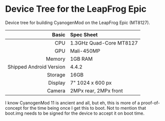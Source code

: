# Device Tree for the LeapFrog Epic
Device tree for building CyanogenMod on the LeapFrog Epic (MT8127).

Basic   | Spec Sheet
-------:|:-------------------------
CPU     | 1.3GHz Quad-Core MT8127
GPU     | Mali-450MP
Memory  | 1GB RAM
Shipped Android Version | 4.4.2
Storage | 16GB
Display | 7" 1024 x 600 px
Camera  | 2MPx rear, 2MPx front

I know CyanogenMod 11 is ancient and all, but eh, this is more of a proof-of-concept for the time being once I get this to boot. Not to mention that boot.img needs to be signed for the device to accept it on boot time.
